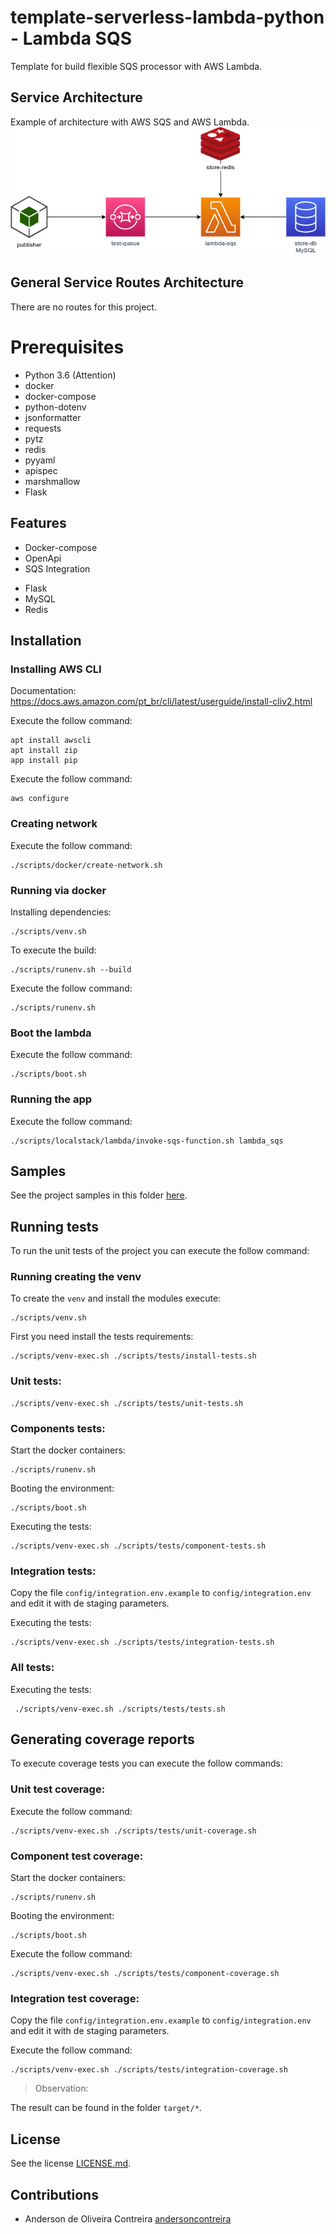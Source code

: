 # template-serverless-lambda-python - Lambda SQS
Template for build flexible SQS processor with AWS Lambda.

## Service Architecture
Example of architecture with AWS SQS and AWS Lambda.
![Service-Arch](docs/service-arch.png)

## General Service Routes Architecture
There are no routes for this project.

# Prerequisites
- Python 3.6 (Attention)
- docker
- docker-compose
- python-dotenv
- jsonformatter
- requests
- pytz
- redis
- pyyaml
- apispec
- marshmallow
- Flask

## Features
- Docker-compose 
- OpenApi
- SQS Integration
* Flask
* MySQL
* Redis

## Installation

### Installing AWS CLI
Documentation:
https://docs.aws.amazon.com/pt_br/cli/latest/userguide/install-cliv2.html

Execute the follow command:
```
apt install awscli
apt install zip
app install pip
```
Execute the follow command:
```
aws configure
```

### Creating network
Execute the follow command:
```
./scripts/docker/create-network.sh
```

### Running via docker
Installing dependencies:
```
./scripts/venv.sh
```

To execute the build:
```
./scripts/runenv.sh --build
```

Execute the follow command:
```
./scripts/runenv.sh
```

### Boot the lambda
Execute the follow command:
```
./scripts/boot.sh
```

### Running the app
Execute the follow command:
```
./scripts/localstack/lambda/invoke-sqs-function.sh lambda_sqs
```

## Samples
See the project samples in this folder [here](samples).

## Running tests
To run the unit tests of the project you can execute the follow command:

### Running creating the venv
To create the `venv` and install the modules execute:
```
./scripts/venv.sh
```

First you need install the tests requirements:
 ```
 ./scripts/venv-exec.sh ./scripts/tests/install-tests.sh 
 ```

 
### Unit tests:
 ```
./scripts/venv-exec.sh ./scripts/tests/unit-tests.sh
 ``` 
### Components tests:
Start the docker containers:
 ```
./scripts/runenv.sh
```
Booting the environment:
 ```
./scripts/boot.sh
```

Executing the tests:
 ```
./scripts/venv-exec.sh ./scripts/tests/component-tests.sh
```
### Integration tests:
Copy the file `config/integration.env.example` to 
`config/integration.env` and edit it with de staging parameters.

Executing the tests:
 ```
./scripts/venv-exec.sh ./scripts/tests/integration-tests.sh
```


### All tests:
Executing the tests:
```
 ./scripts/venv-exec.sh ./scripts/tests/tests.sh 
 ```

## Generating coverage reports
To execute coverage tests you can execute the follow commands:

### Unit test coverage:
Execute the follow command:
``` 
./scripts/venv-exec.sh ./scripts/tests/unit-coverage.sh
``` 

### Component test coverage:
Start the docker containers:
``` 
./scripts/runenv.sh
```
Booting the environment:
 ```
./scripts/boot.sh
```

Execute the follow command:
``` 
./scripts/venv-exec.sh ./scripts/tests/component-coverage.sh
```

### Integration test coverage:

Copy the file `config/integration.env.example` to 
`config/integration.env` and edit it with de staging parameters.

Execute the follow command:
``` 
./scripts/venv-exec.sh ./scripts/tests/integration-coverage.sh
```
> Observation:

The result can be found in the folder `target/*`.


## License
See the license [LICENSE.md](LICENSE.md).

## Contributions
* Anderson de Oliveira Contreira [andersoncontreira](https://github.com/andersoncontreira)

